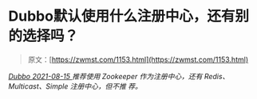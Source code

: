 <!--yml
category: 未分类
date: 0001-01-01 00:00:00
--->

# Dubbo默认使用什么注册中心，还有别的选择吗？

> 原文：[https://zwmst.com/1153.html](https://zwmst.com/1153.html)

   [ *Dubbo* ](https://zwmst.com/dubbo)*[ <time datetime="2021-08-15T10:36:33+08:00"> 2021-08-15 </time> ](https://zwmst.com/1153.html)  推荐使用 Zookeeper 作为注册中心，还有 Redis、Multicast、Simple 注册中心，但不推 荐。*